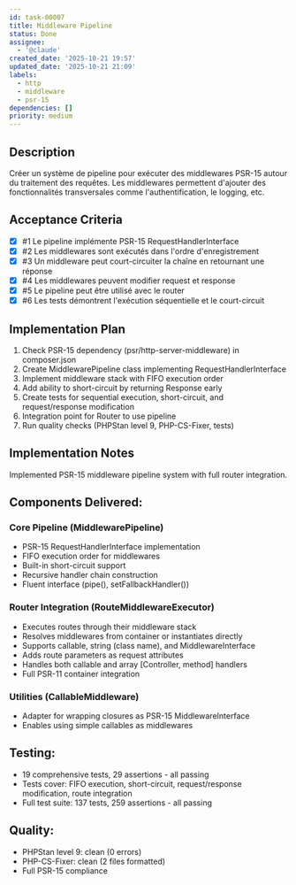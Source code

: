 ```yaml
---
id: task-00007
title: Middleware Pipeline
status: Done
assignee:
  - '@claude'
created_date: '2025-10-21 19:57'
updated_date: '2025-10-21 21:09'
labels:
  - http
  - middleware
  - psr-15
dependencies: []
priority: medium
---
```


## Description

<!-- SECTION:DESCRIPTION:BEGIN -->
Créer un système de pipeline pour exécuter des middlewares PSR-15 autour du traitement des requêtes. Les middlewares permettent d'ajouter des fonctionnalités transversales comme l'authentification, le logging, etc.
<!-- SECTION:DESCRIPTION:END -->

## Acceptance Criteria
<!-- AC:BEGIN -->
- [x] #1 Le pipeline implémente PSR-15 RequestHandlerInterface
- [x] #2 Les middlewares sont exécutés dans l'ordre d'enregistrement
- [x] #3 Un middleware peut court-circuiter la chaîne en retournant une réponse
- [x] #4 Les middlewares peuvent modifier request et response
- [x] #5 Le pipeline peut être utilisé avec le router
- [x] #6 Les tests démontrent l'exécution séquentielle et le court-circuit
<!-- AC:END -->

## Implementation Plan

<!-- SECTION:PLAN:BEGIN -->
1. Check PSR-15 dependency (psr/http-server-middleware) in composer.json
2. Create MiddlewarePipeline class implementing RequestHandlerInterface
3. Implement middleware stack with FIFO execution order
4. Add ability to short-circuit by returning Response early
5. Create tests for sequential execution, short-circuit, and request/response modification
6. Integration point for Router to use pipeline
7. Run quality checks (PHPStan level 9, PHP-CS-Fixer, tests)
<!-- SECTION:PLAN:END -->

## Implementation Notes

<!-- SECTION:NOTES:BEGIN -->
Implemented PSR-15 middleware pipeline system with full router integration.

## Components Delivered:

### Core Pipeline (MiddlewarePipeline)
- PSR-15 RequestHandlerInterface implementation
- FIFO execution order for middlewares
- Built-in short-circuit support
- Recursive handler chain construction
- Fluent interface (pipe(), setFallbackHandler())

### Router Integration (RouteMiddlewareExecutor)
- Executes routes through their middleware stack
- Resolves middlewares from container or instantiates directly
- Supports callable, string (class name), and MiddlewareInterface
- Adds route parameters as request attributes
- Handles both callable and array [Controller, method] handlers
- Full PSR-11 container integration

### Utilities (CallableMiddleware)
- Adapter for wrapping closures as PSR-15 MiddlewareInterface
- Enables using simple callables as middlewares

## Testing:
- 19 comprehensive tests, 29 assertions - all passing
- Tests cover: FIFO execution, short-circuit, request/response modification, route integration
- Full test suite: 137 tests, 259 assertions - all passing

## Quality:
- PHPStan level 9: clean (0 errors)
- PHP-CS-Fixer: clean (2 files formatted)
- Full PSR-15 compliance
<!-- SECTION:NOTES:END -->
